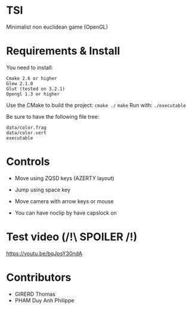 # TSI

Minimalist non euclidean game (OpenGL)

# Requirements & Install
You need to install:
```
Cmake 2.6 or higher
Glew 2.1.0
Glut (tested on 3.2.1)
Opengl 1.3 or higher
```
Use the CMake to build the project:
`cmake ./`
`make`
Run with:
`./executable`

Be sure to have the following file tree:
```
data/color.frag
data/color.vert
executable
```
# Controls
- Move using ZQSD keys (AZERTY layout)
 - Jump using space key
 
- Move camera with arrow keys or mouse

- You can have noclip by have capslock on
	
# Test video (/!\ SPOILER /!\)
https://youtu.be/bqJpsY30ndA

# Contributors
- GIRERD Thomas
- PHAM Duy Anh Philippe

